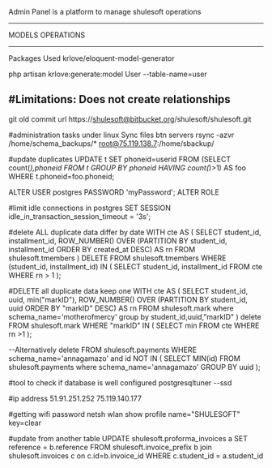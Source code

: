 Admin Panel is  a platform to manage shulesoft operations


-------------------------------------------------------------------------------

MODELS OPERATIONS

-------------------------------------------------------------------------------


Packages Used
krlove/eloquent-model-generator

php artisan krlove:generate:model User --table-name=user

#Limitations: Does not create relationships 
--------------------------------------------------------------------------------

git old commit url
https://shulesoft@bitbucket.org/shulesoft/shulesoft.git

#administration tasks under linux
Sync files btn servers
 rsync -azvr /home/schema_backups/* root@75.119.138.7:/home/sbackup/

#update duplicates
UPDATE t SET phoneid=userid FROM (SELECT count(*),phoneid FROM t GROUP BY phoneid HAVING count(*)>1) AS foo WHERE t.phoneid=foo.phoneid;

ALTER USER postgres PASSWORD 'myPassword';
ALTER ROLE

#limit idle connections in postgres
SET SESSION idle_in_transaction_session_timeout = '3s';

#delete ALL duplicate data differ by date
WITH cte AS (
  SELECT student_id, installment_id,
         ROW_NUMBER() OVER (PARTITION BY student_id, installment_id ORDER BY created_at DESC) AS rn
  FROM shulesoft.tmembers
)
DELETE FROM shulesoft.tmembers
WHERE (student_id, installment_id) IN (
  SELECT student_id, installment_id
  FROM cte
  WHERE rn > 1
);


#DELETE all duplicate data keep one
WITH cte AS (
  SELECT student_id, uuid, min("markID"),
         ROW_NUMBER() OVER (PARTITION BY student_id, uuid ORDER BY "markID" DESC) AS rn
  FROM shulesoft.mark where schema_name='motherofmercy' group by student_id,uuid,"markID"
)
delete FROM shulesoft.mark
WHERE "markID" IN (
  SELECT min
  FROM cte
  WHERE rn >1
);

--Alternatively
delete FROM shulesoft.payments
WHERE schema_name='annagamazo' and id NOT IN (
  SELECT MIN(id)
  FROM shulesoft.payments where schema_name='annagamazo'
  GROUP BY uuid
);

#tool to check if database is well configured
postgresqltuner --ssd

#ip address
51.91.251.252 
75.119.140.177


#getting wifi password
netsh wlan show profile name="SHULESOFT" key=clear

#update from another table
UPDATE shulesoft.proforma_invoices a
SET    reference = b.reference
FROM  shulesoft.invoice_prefix b join shulesoft.invoices c on c.id=b.invoice_id
WHERE  c.student_id = a.student_id